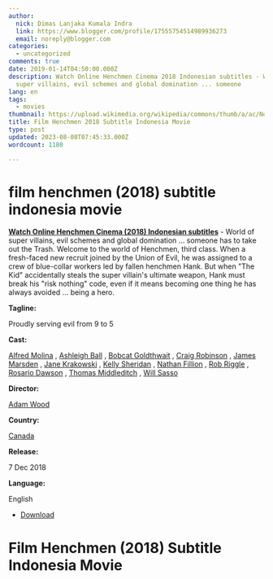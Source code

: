 ```yaml
---
author:
  nick: Dimas Lanjaka Kumala Indra
  link: https://www.blogger.com/profile/17555754514989936273
  email: noreply@blogger.com
categories:
  - uncategorized
comments: true
date: 2019-01-14T04:50:00.000Z
description: Watch Online Henchmen Cinema 2018 Indonesian subtitles - World of
  super villains, evil schemes and global domination ... someone
lang: en
tags:
  - movies
thumbnail: https://upload.wikimedia.org/wikipedia/commons/thumb/a/ac/No_image_available.svg/2048px-No_image_available.svg.png
title: Film Henchmen 2018 Subtitle Indonesia Movie
type: post
updated: 2023-08-08T07:45:33.000Z
wordcount: 1180

---
```


film henchmen (2018) subtitle indonesia movie
=============================================

**[Watch Online Henchmen Cinema (2018) Indonesian subtitles](http://webmanajemen.com/search/?q=henchmen%202018)** - World of super villains, evil schemes and global domination ... someone has to take out the Trash. Welcome to the world of Henchmen, third class. When a fresh-faced new recruit joined by the Union of Evil, he was assigned to a crew of blue-collar workers led by fallen henchmen Hank. But when "The Kid" accidentally steals the super villain's ultimate weapon, Hank must break his "risk nothing" code, even if it means becoming one thing he has always avoided ... being a hero.

**Tagline:**

Proudly serving evil from 9 to 5

**Cast:**

[Alfred Molina](http://webmanajemen.com/search/?q=cast%20alfred%20molina) , [Ashleigh Ball](http://webmanajemen.com/search/?q=cast%20ashleigh%20ball) , [Bobcat Goldthwait](http://webmanajemen.com/search/?q=cast%20bobcat%20goldthwait) , [Craig Robinson](http://webmanajemen.com/search/?q=cast%20craig%20robinson) , [James Marsden](http://webmanajemen.com/search/?q=cast%20james%20marsden) , [Jane Krakowski](http://webmanajemen.com/search/?q=cast%20jane%20krakowski) , [Kelly Sheridan](http://webmanajemen.com/search/?q=cast%20kelly%20sheridan) , [Nathan Fillion](http://webmanajemen.com/search/?q=cast%20nathan%20fillion) , [Rob Riggle](http://webmanajemen.com/search/?q=cast%20rob%20riggle) , [Rosario Dawson](http://webmanajemen.com/search/?q=cast%20rosario%20dawson) , [Thomas Middleditch](http://webmanajemen.com/search/?q=cast%20thomas%20middleditch) , [Will Sasso](http://webmanajemen.com/search/?q=cast%20will%20sasso)

**Director:**

[Adam Wood](http://webmanajemen.com/search/?q=director%20adam%20wood)

**Country:**

[Canada](http://webmanajemen.com/search/?q=country%20canada)

**Release:**

7 Dec 2018

**Language:**

English

*   [](https://www.webmanajemen.com/page/safelink.html?url=aHR0cDovL212ZG93bjIxLmNvbS9oZW5jaG1lbi0yMDE4Lw== "Download link 1 Henchmen (2018)")[Download](https://www.webmanajemen.com/page/safelink.html?url=aHR0cDovL212ZG93bjIxLmNvbS9oZW5jaG1lbi0yMDE4Lw== "Download link 1 Henchmen (2018)")

Film Henchmen (2018) Subtitle Indonesia Movie
=============================================
